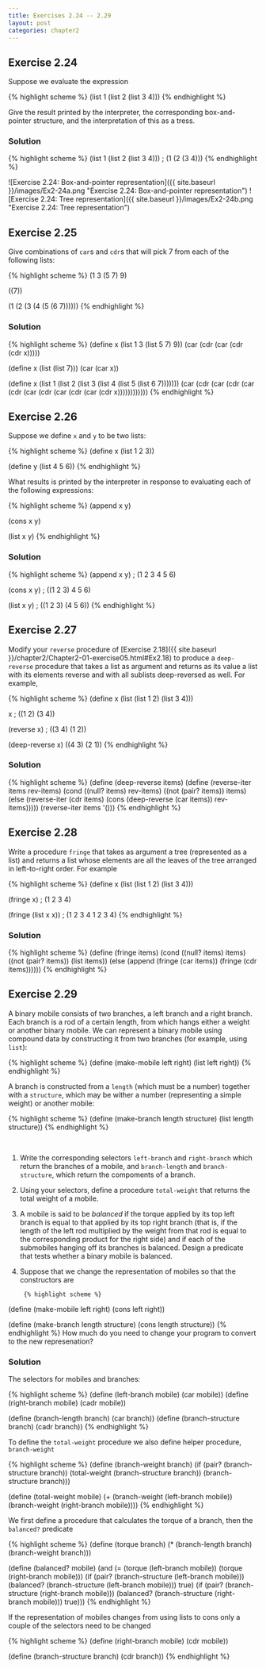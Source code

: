 ```yaml
---
title: Exercises 2.24 -- 2.29
layout: post
categories: chapter2
---
```


<a name="Ex2.24"> </a>

## Exercise 2.24
Suppose we evaluate the expression

{% highlight scheme %}
(list 1 (list 2 (list 3 4)))
{% endhighlight %}

Give the result printed by the interpreter, the corresponding
box-and-pointer structure, and the interpretation of this as a tress.

### Solution

{% highlight scheme %}
(list 1 (list 2 (list 3 4)))
; (1 (2 (3 4)))
{% endhighlight %}

![Exercise 2.24: Box-and-pointer representation]({{ site.baseurl }}/images/Ex2-24a.png "Exercise 2.24: Box-and-pointer representation")
![Exercise 2.24: Tree representation]({{ site.baseurl }}/images/Ex2-24b.png "Exercise 2.24: Tree representation")

<a name="Ex2.25"> </a>

## Exercise 2.25

Give combinations of `car`s and `cdr`s that will pick 7 from each of
the following lists:

{% highlight scheme %}
(1 3 (5 7) 9)

((7))

(1 (2 (3 (4 (5 (6 7))))))
{% endhighlight %}

### Solution

{% highlight scheme %}
(define x (list 1 3 (list 5 7) 9))
(car (cdr (car (cdr (cdr x)))))

(define x (list (list 7)))
(car (car x))

(define x (list 1 (list 2 (list 3 (list 4 (list 5 (list 6 7)))))))
(car (cdr (car (cdr (car (cdr (car (cdr (car (cdr (car (cdr x))))))))))))
{% endhighlight %}

<a name="Ex2.26"> </a>

## Exercise 2.26

Suppose we define `x` and `y` to be  two lists:

{% highlight scheme %}
(define x (list 1 2 3))

(define y (list 4 5 6))
{% endhighlight %}

What results is printed by the interpreter in response to evaluating
each of the following expressions:

{% highlight scheme %}
(append x y)

(cons x y)

(list x y)
{% endhighlight %}

### Solution

{% highlight scheme %}
(append x y)
; (1 2 3 4 5 6)

(cons x y)
; ((1 2 3) 4 5 6)

(list x y)
; ((1 2 3) (4 5 6))
{% endhighlight %}

<a name="Ex2.27"> </a>

## Exercise 2.27

Modify your `reverse` procedure of
[Exercise 2.18]({{ site.baseurl }}/chapter2/Chapter2-01-exercise05.html#Ex2.18)
to produce a `deep-reverse` procedure that takes a list as argument
and returns as its value a list with its elements reverse and with all
sublists deep-reversed as well. For example,

{% highlight scheme %}
(define x (list (list 1 2) (list 3 4)))

x
; ((1 2) (3 4))

(reverse x)
; ((3 4) (1 2))

(deep-reverse x)
((4 3) (2 1))
{% endhighlight %}

### Solution

{% highlight scheme %}
(define (deep-reverse items)
    (define (reverse-iter items rev-items)
        (cond ((null? items) rev-items)
              ((not (pair? items)) items)
              (else (reverse-iter (cdr items)
                                  (cons (deep-reverse (car items))
                                        rev-items)))))
    (reverse-iter items '()))
{% endhighlight %}

<a name="Ex2.28"> </a>

## Exercise 2.28

Write a procedure `fringe` that takes as argument a tree (represented
as a list) and returns a list whose elements are all the leaves of the
tree arranged in left-to-right order. For example

{% highlight scheme %}
(define x (list (list 1 2) (list 3 4)))

(fringe x)
; (1 2 3 4)

(fringe (list x x))
; (1 2 3 4 1 2 3 4)
{% endhighlight %}

### Solution

{% highlight scheme %}
(define (fringe items)
    (cond ((null? items) items)
          ((not (pair? items)) (list items))
          (else (append (fringe (car items))
                        (fringe (cdr items))))))
{% endhighlight %}

<a name="Ex2.29"> </a>

## Exercise 2.29

A binary mobile consists of two branches, a left branch and a right
branch. Each branch is a rod of a certain length, from which hangs
either a weight or another binary mobile. We can represent a binary
mobile using compound data by constructing it from two branches (for
example, using `list`):

{% highlight scheme %}
(define (make-mobile left right)
    (list left right))
{% endhighlight %}

A branch is constructed from a `length` (which must be a number)
together with a `structure`, which may be wither a number
(representing a simple weight) or another mobile:

{% highlight scheme %}
(define (make-branch length structure)
    (list length structure))
{% endhighlight %}

<br>

1. Write the corresponding selectors `left-branch` and `right-branch`
   which return the branches of a mobile, and `branch-length` and
   `branch-structure`, which return the compoments of a branch.
2. Using your selectors, define a procedure `total-weight` that
   returns the total weight of a mobile.
3. A mobile is said to be _balanced_ if the torque applied by its top
   left branch is equal to that applied by its top right branch (that
   is, if the length of the left rod multiplied by the weight from
   that rod is equal to the corresponding  product for the right side)
   and if each of the submobiles hanging off its branches is balanced.
   Design a predicate that tests whether a binary mobile is balanced.
4. Suppose that we change the representation of mobiles so that the
   constructors are

        {% highlight scheme %}
(define (make-mobile left right)
    (cons left right))

(define (make-branch length structure)
    (cons length structure))
{% endhighlight %}
   How much do you need to change your program to convert to the new
   represenation?

### Solution

The selectors for mobiles and branches:

{% highlight scheme %}
(define (left-branch mobile)
    (car mobile))
(define (right-branch mobile)
    (cadr mobile))

(define (branch-length branch)
    (car branch))
(define (branch-structure branch)
    (cadr branch))
{% endhighlight %}

To define the `total-weight` procedure we also define helper procedure,
`branch-weight`

{% highlight scheme %}
(define (branch-weight branch)
    (if (pair? (branch-structure branch))
        (total-weight (branch-structure branch))
        (branch-structure branch)))

(define (total-weight mobile)
    (+ (branch-weight (left-branch mobile))
       (branch-weight (right-branch mobile))))
{% endhighlight %}

We first define a procedure that calculates the torque of a branch,
then the `balanced?` predicate

{% highlight scheme %}
(define (torque branch)
    (* (branch-length branch)
       (branch-weight branch)))

(define (balanced? mobile)
    (and (= (torque (left-branch mobile))
            (torque (right-branch mobile)))
         (if (pair? (branch-structure (left-branch mobile)))
             (balanced? (branch-structure (left-branch mobile)))
             true)
         (if (pair? (branch-structure (right-branch mobile)))
             (balanced? (branch-structure (right-branch mobile)))
             true)))
{% endhighlight %}

If the representation of mobiles changes from using lists to cons
only a couple of the selectors need to be changed

{% highlight scheme %}
(define (right-branch mobile)
    (cdr mobile))

(define (branch-structure branch)
    (cdr branch))
{% endhighlight %}
